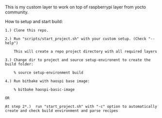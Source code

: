 This is my custom layer to work on top of raspberrypi layer from yocto community.

How to setup and start build:

    1.) Clone this repo.

    2.) Run "scripts/start_project.sh" with your custom setup. (Check "--help")

        This will create a repo project directory with all required layers

    3.) Change dir to project and source setup-environent to create the build folder:

        % source setup-environment build

    4.) Run bitbake with haospi base image:

        % bitbake haospi-basic-image

    OR

    At step 2*.)  run "start_project.sh" with "-c" option to automatically create and check build environment and parse recipes

